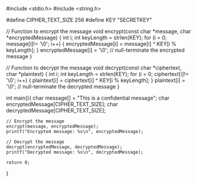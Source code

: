 #include <stdio.h>
#include <string.h>

#define CIPHER_TEXT_SIZE 256
#define KEY "SECRETKEY"

// Function to encrypt the message
void encrypt(const char *message, char *encryptedMessage) {
    int i;
    int keyLength = strlen(KEY);
    for (i = 0; message[i]!= '\0'; i++) {
        encryptedMessage[i] = message[i] ^ KEY[i % keyLength];
    }
    encryptedMessage[i] = '\0'; // null-terminate the encrypted message
}

// Function to decrypt the message
void decrypt(const char *ciphertext, char *plaintext) {
    int i;
    int keyLength = strlen(KEY);
    for (i = 0; ciphertext[i]!= '\0'; i++) {
        plaintext[i] = ciphertext[i] ^ KEY[i % keyLength];
    }
    plaintext[i] = '\0'; // null-terminate the decrypted message
}

int main(){
    char message[] = "This is a confidential message";
    char encryptedMessage[CIPHER_TEXT_SIZE]; 
    char decryptedMessage[CIPHER_TEXT_SIZE];
    
    // Encrypt the message
    encrypt(message, encryptedMessage);
    printf("Encrypted message: %s\n", encryptedMessage);
    
    // Decrypt the message
    decrypt(encryptedMessage, decryptedMessage);
    printf("Decrypted message: %s\n", decryptedMessage);

    return 0;
}
